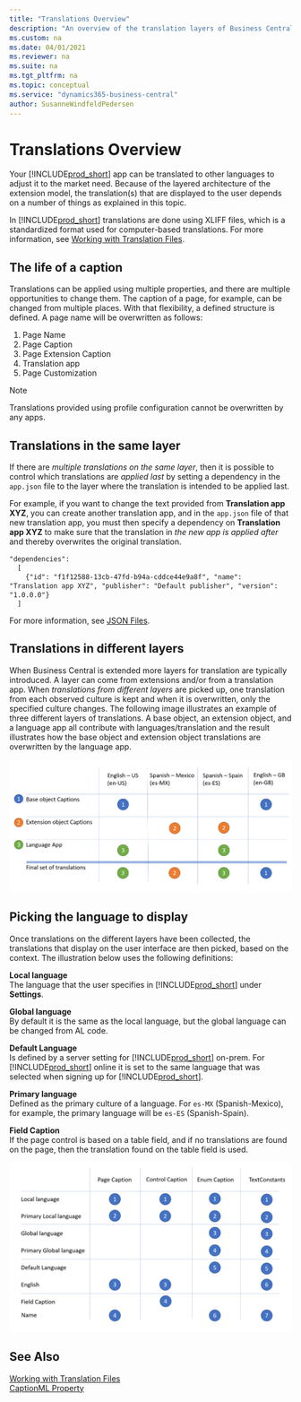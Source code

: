 ```yaml
---
title: "Translations Overview"
description: "An overview of the translation layers of Business Central and the extension model"
ms.custom: na
ms.date: 04/01/2021
ms.reviewer: na
ms.suite: na
ms.tgt_pltfrm: na
ms.topic: conceptual
ms.service: "dynamics365-business-central"
author: SusanneWindfeldPedersen
---
```


# Translations Overview

Your [!INCLUDE[prod_short](../includes/prod_short.md)] app can be translated to other languages to adjust it to the market need. Because of the layered architecture of the extension model, the translation(s) that are displayed to the user depends on a number of things as explained in this topic.

In [!INCLUDE[prod_short](../includes/prod_short.md)] translations are done using XLIFF files, which is a standardized format used for computer-based translations. For more information, see [Working with Translation Files](devenv-work-with-translation-files.md).

## The life of a caption 

Translations can be applied using multiple properties, and there are multiple opportunities to change them. The caption of a page, for example, can be changed from multiple places. With that flexibility, a defined structure is defined. A page name will be overwritten as follows: 

1. Page Name
2. Page Caption
3. Page Extension Caption
4. Translation app 
5. Page Customization 

> [!NOTE]  
> Translations provided using profile configuration cannot be overwritten by any apps. 

## Translations in the same layer

If there are *multiple translations on the same layer*, then it is possible to control which translations are *applied last* by setting a dependency in the `app.json` file to the layer where the translation is intended to be applied last.

For example, if you want to change the text provided from  **Translation app XYZ**, you can create another translation app, and in the `app.json` file of that new translation app, you must then specify a dependency on **Translation app XYZ** to make sure that the translation in *the new app is applied after* and thereby overwrites the original translation.

```al
"dependencies": 
  [
    {"id": "f1f12588-13cb-47fd-b94a-cddce44e9a8f", "name": "Translation app XYZ", "publisher": "Default publisher", "version": "1.0.0.0"}
  ]
```

For more information, see [JSON Files](devenv-json-files.md).

## Translations in different layers

When Business Central is extended more layers for translation are typically introduced. A layer can come from extensions and/or from a translation app. When *translations from different layers* are picked up, one translation from each observed culture is kept and when it is overwritten, only the specified culture changes. The following image illustrates an example of three different layers of translations. A base object, an extension object, and a language app all contribute with languages/translation and the result illustrates how the base object and extension object translations are overwritten by the language app.

![Translation Overwrites](../media/Translation_1.png "Translation Overwrites")

## Picking the language to display

Once translations on the different layers have been collected, the translations that display on the user interface are then picked, based on the context. The illustration below uses the following definitions:

**Local language**  
The language that the user specifies in [!INCLUDE[prod_short](../includes/prod_short.md)] under **Settings**.

**Global language**  
By default it is the same as the local language, but the global language can be changed from AL code.

**Default Language**  
Is defined by a server setting for [!INCLUDE[prod_short](../includes/prod_short.md)] on-prem. For [!INCLUDE[prod_short](../includes/prod_short.md)] online it is set to the same language that was selected when signing up for [!INCLUDE[prod_short](../includes/prod_short.md)].

**Primary language**  
Defined as the primary culture of a language. For `es-MX` (Spanish-Mexico), for example, the primary language will be `es-ES` (Spanish-Spain).

**Field Caption**  
If the page control is based on a table field, and if no translations are found on the page, then the translation found on the table field is used.


![Translation](../media/Translation_2.png "Translations to display")


## See Also

[Working with Translation Files](devenv-work-with-translation-files.md)  
[CaptionML Property](properties/devenv-captionml-property.md)  

